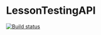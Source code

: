 # LessonTestingAPI
[![Build status](https://ci.appveyor.com/api/projects/status/b7b67akfe1spybn5?svg=true)](https://ci.appveyor.com/project/Aleksey29247/lessontestingapi)
